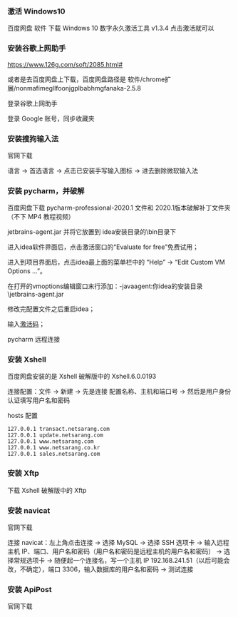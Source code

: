 
### 激活 Windows10  

百度网盘 软件 下载 Windows 10 数字永久激活工具 v1.3.4 点击激活就可以   


### 安装谷歌上网助手  

https://www.126g.com/soft/2085.html#  

或者是去百度网盘上下载，百度网盘路径是 软件/chrome扩展/nonmafimegllfoonjgplbabhmgfanaka-2.5.8  

登录谷歌上网助手  

登录 Google 账号，同步收藏夹  


### 安装搜狗输入法

官网下载  

语言 -> 首选语言 -> 点击已安装手写输入图标 -> 进去删除微软输入法  


### 安装 pycharm，并破解  

百度网盘下载 pycharm-professional-2020.1 文件和 2020.1版本破解补丁文件夹（不下 MP4 教程视频）  

jetbrains-agent.jar 并将它放置到 idea安装目录的\bin目录下  

进入idea软件界面后，点击激活窗口的“Evaluate for free”免费试用；  

进入到项目界面后，点击idea最上面的菜单栏中的 “Help” -> “Edit Custom VM Options …”。   

在打开的vmoptions编辑窗口末行添加：-javaagent:你idea的安装目录\jetbrains-agent.jar  

修改完配置文件之后重启idea；  

输入[激活码](https://github.com/yananma/python_web/blob/main/%E4%B8%8D%E5%B8%B8%E7%94%A8/%E5%85%B6%E4%BB%96/pycharm%E6%BF%80%E6%B4%BB%E7%A0%81.md)；
  

pycharm 远程连接  




### 安装 Xshell  

百度网盘安装的是 Xshell 破解版中的 Xshell.6.0.0193  

连接配置：文件 -> 新建 -> 先是连接 配置名称、主机和端口号 -> 然后是用户身份认证填写用户名和密码  

hosts 配置  

```
127.0.0.1 transact.netsarang.com
127.0.0.1 update.netsarang.com
127.0.0.1 www.netsarang.com
127.0.0.1 www.netsarang.co.kr
127.0.0.1 sales.netsarang.com
```


### 安装 Xftp  

下载 Xshell 破解版中的 Xftp  


### 安装 navicat  

官网下载  

连接 navicat：左上角点击连接 -> 选择 MySQL -> 选择 SSH 选项卡 -> 输入远程主机 IP、端口、用户名和密码（用户名和密码是远程主机的用户名和密码） -> 选择常规选项卡 -> 随便起一个连接名，写一个主机 IP 192.168.241.51（以后可能会改，不确定），端口 3306，输入数据库的用户名和密码 -> 测试连接   



### 安装 ApiPost  

官网下载  







